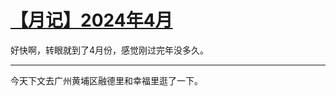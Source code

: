 # [【月记】2024年4月](https://github.com/flyfish321/gitblog/issues/8)

好快啊，转眼就到了4月份，感觉刚过完年没多久。

---

今天下文去广州黄埔区融德里和幸福里逛了一下。